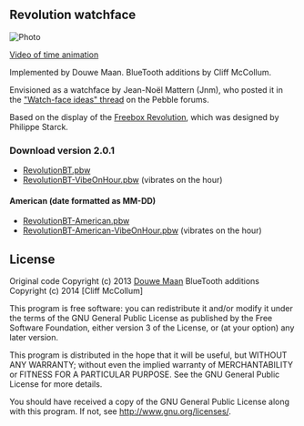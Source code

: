 ## Revolution watchface

![Photo](http://d.pr/i/Qe9k+)

[Video of time animation](http://d.pr/v/nQWY)

Implemented by Douwe Maan.
BlueTooth additions by Cliff McCollum.

Envisioned as a watchface by Jean-Noël Mattern (Jnm), who posted it in the ["Watch-face ideas" thread](http://forums.getpebble.com/discussion/comment/3538/#Comment_3538) on the Pebble forums.

Based on the display of the [Freebox Revolution](http://www.free.fr/adsl/freebox-revolution.html), which was designed by Philippe Starck.

### Download version 2.0.1

* [RevolutionBT.pbw](https://github.com/cliffmcc/PebbleRevolution/blob/master/releases/RevolutionBT.pbw)
* [RevolutionBT-VibeOnHour.pbw](https://github.com/cliffmcc/PebbleRevolution/blob/master/releases/RevolutionBT-VibeOnHour.pbw) (vibrates on the hour)

#### American (date formatted as MM-DD)
* [RevolutionBT-American.pbw](https://github.com/cliffmcc/PebbleRevolution/blob/master/releases/RevolutionBT-American.pbw)
* [RevolutionBT-American-VibeOnHour.pbw](https://github.com/cliffmcc/PebbleRevolution/blob/master/releases/RevolutionBT-American-VibeOnHour.pbw) (vibrates on the hour)

## License
Original code Copyright (c) 2013 [Douwe Maan](http://www.douwemaan.com/)
BlueTooth additions Copyright (c) 2014 [Cliff McCollum]

This program is free software: you can redistribute it and/or modify
it under the terms of the GNU General Public License as published by
the Free Software Foundation, either version 3 of the License, or
(at your option) any later version.

This program is distributed in the hope that it will be useful,
but WITHOUT ANY WARRANTY; without even the implied warranty of
MERCHANTABILITY or FITNESS FOR A PARTICULAR PURPOSE.  See the
GNU General Public License for more details.

You should have received a copy of the GNU General Public License
along with this program.  If not, see <http://www.gnu.org/licenses/>.